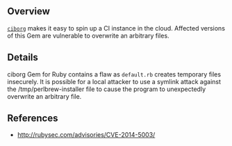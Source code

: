 ## Overview
[`ciborg`](https://rubygems.org/gems/ciborg) makes it easy to spin up a CI instance in the cloud.
Affected versions of this Gem are vulnerable to overwrite an arbitrary files.

## Details
ciborg Gem for Ruby contains a flaw as `default.rb` creates temporary files insecurely. It is possible for a local attacker to use a symlink attack against the /tmp/perlbrew-installer file to cause the program to unexpectedly overwrite an arbitrary file.

## References
- http://rubysec.com/advisories/CVE-2014-5003/
